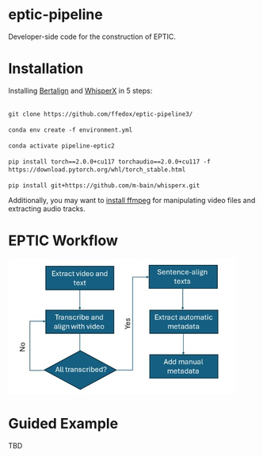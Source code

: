 # eptic-pipeline

Developer-side code for the construction of EPTIC.

# Installation

Installing [Bertalign]([https://ffmpeg.org/download.html](https://github.com/bfsujason/bertalign)) and [WhisperX]([[https://ffmpeg.org/download.html](https://github.com/bfsujason/bertalign](https://github.com/m-bain/whisperX))) in 5 steps:

```

git clone https://github.com/ffedox/eptic-pipeline3/

conda env create -f environment.yml

conda activate pipeline-eptic2

pip install torch==2.0.0+cu117 torchaudio==2.0.0+cu117 -f https://download.pytorch.org/whl/torch_stable.html

pip install git+https://github.com/m-bain/whisperx.git
```

Additionally, you may want to [install ffmpeg](https://ffmpeg.org/download.html) for manipulating video files and extracting audio tracks.

# EPTIC Workflow

![Eptic Workflow](eptic_workflow.jpg)

# Guided Example

TBD
